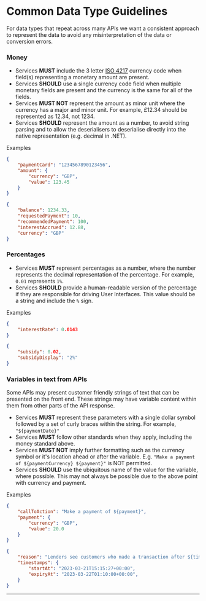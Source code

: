 # Common Data Type Guidelines

For data types that repeat across many APIs we want a consistent approach to represent the data to avoid any misinterpretation of the data or conversion errors.

### Money

* Services **MUST** include the 3 letter [ISO 4217](https://www.iso.org/iso-4217-currency-codes.html) currency code when field(s) representing a monetary amount are present.
* Services **SHOULD** use a single currency code field when multiple monetary fields are present and the currency is the same for all of the fields. 
* Services **MUST NOT** represent the amount as minor unit where the currency has a major and minor unit. For example, £12.34 should be represented as 12.34, not 1234.
* Services **SHOULD** represent the amount as a number, to avoid string parsing and to allow the deserialisers to deserialise directly into the native representation (e.g. decimal in .NET).

Examples
```json
{
    "paymentCard": "1234567890123456",
    "amount": {
        "currency": "GBP",
        "value": 123.45
    }
}
```

```json
{
    "balance": 1234.33,
    "requestedPayment": 10,
    "recommendedPayment": 100,
    "interestAccrued": 12.88,
    "currency": "GBP"
}
```

### Percentages

* Services **MUST** represent percentages as a number, where the number represents the decimal representation of the percentage. For example, `0.01` represents `1%`.
* Services **SHOULD** provide a human-readable version of the percentage if they are responsible for driving User Interfaces. This value should be a string and include the `%` sign.

Examples

```json
{
    "interestRate": 0.0143
}
```

```json
{
    "subsidy": 0.02,
    "subsidyDisplay": "2%"
}
```

### Variables in text from APIs

Some APIs may present customer friendly strings of text that can be presented on the front end. These strings may have variable content within them from other parts of the API response.

* Services **MUST** represent these parameters with a single dollar symbol followed by a set of curly braces within the string. For example, `"${paymentDate}"`
* Services **MUST** follow other standards when they apply, including the money standard above. 
* Services **MUST NOT** imply further formatting such as the currency symbol or it's location ahead or after the variable. E.g. `"Make a payment of ${paymentCurrency} ${payment}"` is NOT permitted.
* Services **SHOULD** use the ubiquitous name of the value for the variable, where possible. This may not always be possible due to the above point with currency and payment.

Examples
```json
{
    "callToAction": "Make a payment of ${payment}",
    "payment": {
        "currency": "GBP",
        "value": 20.0
    }
}
```

```json
{
    "reason": "Lenders see customers who made a transaction after ${timestamps.startAt} higher risk.",
    "timestamps": {
        "startAt": "2023-03-21T15:15:27+00:00",
        "expiryAt": "2023-03-22T01:10:00+00:00",
    }
}
```

---
